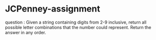 # JCPenney-assignment
question  : Given a string containing digits from 2-9 inclusive, return all possible letter combinations that the number could
represent. Return the answer in any order.

